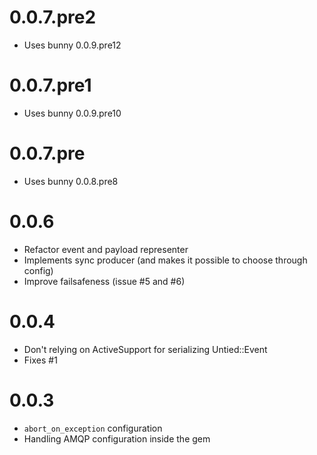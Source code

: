 # 0.0.7.pre2

- Uses bunny 0.0.9.pre12

# 0.0.7.pre1

- Uses bunny 0.0.9.pre10

# 0.0.7.pre

- Uses bunny 0.0.8.pre8

# 0.0.6

- Refactor event and payload representer
- Implements sync producer (and makes it possible to choose through config)
- Improve failsafeness (issue #5 and #6)

# 0.0.4

- Don't relying on ActiveSupport for serializing Untied::Event
- Fixes #1

# 0.0.3

- ``abort_on_exception`` configuration
- Handling AMQP configuration inside the gem

